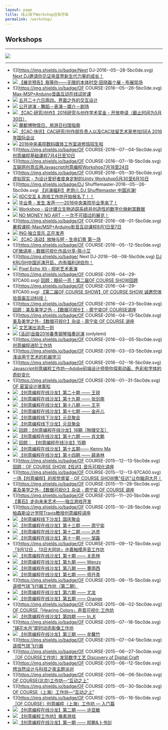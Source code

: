 ```yaml
---
layout: page
title: 线上线下Workshop应有尽有
permalink: /workshop/
---
```


## Workshops

---

[![](https://coding.net/u/onlylemi/p/img/git/raw/master/2016_05_14.jpg)](http://mp.weixin.qq.com/s?__biz=MzA4NTc5MDU5OQ==&mid=2665092793&idx=3&sn=49f2ccf6309fdf0621b9c851d8fd55a3&scene=0#wechat_redirect)

---

* ![](https://img.shields.io/badge/Next DJ-2016--05--28-5bc0de.svg) [Next DJ邀请你见证电音界新生代力量的成长！](http://mp.weixin.qq.com/s?__biz=MzA5NzQwNDE0MA==&mid=2650267084&idx=1&sn=72c38075b418b44afc8696c022351098&scene=0#wechat_redirect)
* ![](https://img.shields.io/badge/空间站-2016--05--28-97CA00.svg) [【展览预告】我等你——无限的本体时空·田晓磊个展 - 布展现场](http://mp.weixin.qq.com/s?__biz=MjM5MjA1MzY0NQ==&mid=2651514264&idx=1&sn=7173808c4ce406ef1db44968954de7be&scene=0#wechat_redirect)
* ![](https://img.shields.io/badge/OF COURSE-2016--05--26-5bc0de.svg) [Max-MSP+Arduino音画互动在线试听课](http://mp.weixin.qq.com/s?__biz=MzA4NTc5MDU5OQ==&mid=2665092967&idx=1&sn=96ab0c1eea82d1190858a5613e91ebaa&scene=2&srcid=0523BbV2ZdUck944qJUc9xGq&from=timeline&isappinstalled=0#wechat_redirect)
* ![](https://img.shields.io/badge/同济大学设计创意学院-2016--05--26-5bc0de.svg) [五月二十六日周四，界面之外的交互设计](http://mp.weixin.qq.com/s?__biz=MzIzNTI3NTQzMg==&mid=2651627687&idx=1&sn=a9157567a658430fbb0bb74c7e7cbe25&scene=1&srcid=0523wRKxMR4Kc0tCvpad9kqz&from=groupmessage&isappinstalled=0#wechat_redirect)
* ![](https://img.shields.io/badge/SIMA-2016--05--19-5bc0de.svg) [公开讲演 - 舞蹈－表演－媒介－剧场](http://mp.weixin.qq.com/s?__biz=MzA5NTg1MDkxMg==&mid=2657465713&idx=2&sn=505cf86b5a8ac3139ab666cbda688018&scene=2&srcid=0519TDH6x6q7MP8rVIUQ4npi&from=timeline&isappinstalled=0#wechat_redirect)
* ![](https://img.shields.io/badge/CAC-2016--05--19-5bc0de.svg) [【CAC·研究/创作】2016研究与创作学术奖金 - 开放申请（截止时间为5月30日）](http://mp.weixin.qq.com/s?__biz=MjM5NzU4NDM5NA==&mid=2650755766&idx=1&sn=9d19cbf3798370748e41f9434beb3725&scene=0#wechat_redirect)
* ![](https://img.shields.io/badge/阵风-2016--05--19-97CA00.svg) [魔都博物馆日、旅游日扫馆指南](http://mp.weixin.qq.com/s?__biz=MjM5MDM3OTI3OA==&mid=2650558030&idx=2&sn=aaa6983dce7ddb23a6acf918bf3f50e2&scene=1&srcid=05170q8HcE3cmXfAQDWyCwbw&from=groupmessage&isappinstalled=0#wechat_redirect)
* ![](https://img.shields.io/badge/CAC-2016--05--22-97CA00.svg) [【CAC·快讯】CAC研究/创作部负责人以及CAC驻留艺术家参加ISEA 2016年国际会议](https://mp.weixin.qq.com/s?__biz=MjM5NzU4NDM5NA==&mid=2650755781&idx=2&sn=0fcc6f9cf58c6f70fee21ea1ff3f756f&scene=2&srcid=0517n1g9AxOw1zEUhaqbHMNu&from=timeline&isappinstalled=0&key=f5c31ae61525f82e5ceb4214c664f1677e365c29acbf09e5ef44e241afa527afcbff5fa4da560e0d5fce1f3bb6e39e24&ascene=2&uin=MjgyOTM3MDA4MA%3D%3D&devicetype=android-22&version=26031031&nettype=cmnet&pass_ticket=ibshm08Z%2B%2BDNpofFQFt0G9lo1Z%2F3voVi%2FPVPxC%2BYEEIwsY2eYdg6xhs5329gtdAM)
* ![](https://img.shields.io/badge/中央美术学院数码媒体工作室-2016--06--10-5bc0de.svg) [2016中央美院数码媒体工作室进修班招生啦](http://mp.weixin.qq.com/s?__biz=MzA5ODYyNDA5Nw==&mid=2650105396&idx=1&sn=81e3acf981638e3eda51dde16acd2144&scene=1&srcid=0516g413r3Zd0XEWgEev7tjf&from=groupmessage&isappinstalled=0#wechat_redirect)
* ![](https://img.shields.io/badge/OF COURSE-2016--07--04-5bc0de.svg) [创意编程基础课程7月4日至10日](http://mp.weixin.qq.com/s?__biz=MzA4NTc5MDU5OQ==&mid=2665092836&idx=3&sn=5d8f5ebee3d4021def16ce12e298102b#wechat_redirect)
* ![](https://img.shields.io/badge/OF COURSE-2016--07--18-5bc0de.svg) [互联网创意应用Javascript创意编程Workshop7月18至24日](http://mp.weixin.qq.com/s?__biz=MzA4NTc5MDU5OQ==&mid=2665092793&idx=4&sn=1e12feda41e2274ccb56c260a59f76e7&scene=0#wechat_redirect)
* ![](https://img.shields.io/badge/OF COURSE-2016--05--30-5bc0de.svg) [虚拟现实 - 为设计爱好者度身定制的Unity Workshop5月30至6月10日](http://mp.weixin.qq.com/s?__biz=MzA4NTc5MDU5OQ==&mid=2665092793&idx=3&sn=49f2ccf6309fdf0621b9c851d8fd55a3&scene=0#wechat_redirect)
* ![](https://img.shields.io/badge/DJ Shufflemaster-2016--05--26-5bc0de.svg) [【巡演福利】老炮儿 DJ Shufflemaster 中国巡演!](http://mp.weixin.qq.com/s?__biz=MzA5NzQwNDE0MA==&mid=2650267005&idx=1&sn=bf907ce5175db51e09cfe20e71d3462c&scene=0#wechat_redirect)
* ![](https://img.shields.io/badge/信息与交互设计-2016--05--25-5bc0de.svg) [IIDC交互 & 游戏工作坊开始报名了！！](http://mp.weixin.qq.com/s?__biz=MzAwMzE2ODg3NQ==&mid=2649961286&idx=1&sn=faac741bd77b9c9d7d231277a0933759&scene=2&srcid=0511Vjo97WVGOXjdc9Ba88RB&from=timeline&isappinstalled=0#wechat_redirect)
* ![](https://img.shields.io/badge/中央美术学院-2016--05--18-97CA00.svg) [毕业季 - 发生·发声——2016中央美院毕业季来了！](http://mp.weixin.qq.com/s?__biz=MzA4MDk2ODczNA==&mid=2651938380&idx=1&sn=dc5b1ce17fe31f97f8c0130283d609e4&scene=2&srcid=0513Vp9cexlj8SNqp3r5Wvsx&from=timeline&isappinstalled=0#wechat_redirect)
* ![](https://img.shields.io/badge/中央美术学院数码媒体工作室-2016--05--16-5bc0de.svg) [Workshop - 设计建立生物追踪系统并创造性的数字化映射其数据](http://mp.weixin.qq.com/s?__biz=MzA5ODYyNDA5Nw==&mid=2650105385&idx=1&sn=1bb2cab0cb64adeb31c914c243f3fd4f&scene=1&srcid=0513X7VtgQgtr7ceAaApKcmf&from=groupmessage&isappinstalled=0#wechat_redirect)
* ![](https://img.shields.io/badge/SIVA美术学院-2016--05--11-97CA00.svg) [NO MONEY NO ART - 一次不可错过的展览！](http://mp.weixin.qq.com/s?__biz=MzI2MzA1ODExNw==&mid=2651361269&idx=1&sn=13ed4ced23aca79db8106eced86e0a03&scene=1&srcid=0509GsFXNPiCq1wibMQlGD27&from=groupmessage&isappinstalled=0#wechat_redirect)
* ![](https://img.shields.io/badge/OF COURSE-2016--08--01-5bc0de.svg) [暑假课程-Max/MSP+Arduino影音互动课程8月1日至7日](http://mp.weixin.qq.com/s?__biz=MzA4NTc5MDU5OQ==&mid=2665092779&idx=1&sn=290cb000a09b25e13b12a46b7d62f64b&scene=0#wechat_redirect)
* ![](https://img.shields.io/badge/看见音乐-2016--05--29-5bc0de.svg) [ING·独立音乐 正在发声](http://www.kanjian.com/event/ing529)
* ![](https://img.shields.io/badge/CAC-2016--05--14-5bc0de.svg) [【CAC·活动】放映与短 - 生命幻景 第一场](http://mp.weixin.qq.com/s?__biz=MjM5NzU4NDM5NA==&mid=2650755725&idx=1&sn=7161ba97cd465b610e93a2835ec938d2&scene=0#wechat_redirect)
* ![](https://img.shields.io/badge/OF COURSE-2016--05--12-5bc0de.svg) [OF微讲座 - 数据可视化作品分享-陈小艾](http://mp.weixin.qq.com/s?__biz=MzA4NTc5MDU5OQ==&mid=2665092754&idx=1&sn=7dd3490cccd06883530f35b068b4bb46&scene=1&srcid=050926AQx5QWaxPjBLwcr87e&from=groupmessage&isappinstalled=0#wechat_redirect)
* ![](https://img.shields.io/badge/ Next DJ-2016--06--08-5bc0de.svg) [DJ KRUSH中国巡演开启，内有福利送给你！](http://mp.weixin.qq.com/s?__biz=MzA5NzQwNDE0MA==&mid=2650266976&idx=1&sn=92fc0af8f227e459f838fe5c990c4a7d&scene=0#wechat_redirect)
* ![](https://img.shields.io/badge/Bwave-2016--05--07-5bc0de.svg) [Pixel Echo XII - 视听艺术表演](http://mp.weixin.qq.com/s?timestamp=1462096117&src=3&ver=1&signature=JS22iDzUst*0wRLpcLAyR3d-n-FnvFUaS6EEfcXw06byEtQ7h*tZVSZlw1m361K6OFnKotBKg4x4iGBEjLVkslN0BmO7GUOwcVX-kiMUu16R40jfpodifBXnvH5yh3I6-9vfu4qlCr5vWIqp1OFUezHkEoqZCEGYH1OwDDuBM5Y=)
* ![](https://img.shields.io/badge/OF COURSE-2016--04--29-97CA00.svg) [回顾：眼前一亮！第二届OF COURSE SHOW回顾](http://mp.weixin.qq.com/s?__biz=MzA4NTc5MDU5OQ==&mid=2665092735&idx=1&sn=0420046b0b2e3234bd70e3736984c452&scene=0#wechat_redirect)
* ![](https://img.shields.io/badge/OF COURSE-2016--04--29-97CA00.svg) [【第二届OF COURSE SHOW】OF COURSE SHOW 诚邀您体验音画互动科技！](http://ofcourse.huodongxing.com/event/3331604901800)
* ![](https://img.shields.io/badge/OF COURSE-2016--04--23-5bc0de.svg) [回顾：美及美学之外 -【数据可视化】- 周宁奕OF COURSE讲座](http://v.youku.com/v_show/id_XMTU0OTc5Nzg1Mg==.html?from=y1.9-3.1)
* ![](https://img.shields.io/badge/OF COURSE-2016--04--13-5bc0de.svg) [美及美学之外-【数据可视化】杂谈 - 周宁奕 OF COURSE 讲座](http://ofcourse.huodongxing.com/event/1329689799100)
* ![](https://img.shields.io/badge/Bwave-2016--03--12-5bc0de.svg) [文艺演出消息一则](http://mp.weixin.qq.com/s?timestamp=1462095394&src=3&ver=1&signature=JS22iDzUst*0wRLpcLAyRy5fjIYIxdoDzWqBtAfWY8I05M2pvGdYxRWyJnFrtThN3HWwHv6RzDpyCOIarJAeBM6MeTnbCECR8ILYc0EWbXkS3So0GQ09epbc7DMbquC4AhbIgqKyC7ps12yMX8EVBrEBcDOA8ohRD0xjQkFS6PM=)
* ![](https://img.shields.io/badge/岳璇-2016--03--11-97CA00.svg) [[活动]岳璇2016春季钢琴独奏巡演](http://mp.weixin.qq.com/s?__biz=MzA4NTc5MDU5OQ==&mid=414734827&idx=2&sn=289df1c4492ff46e3a81c0e649af5087&scene=2&srcid=0307tKkwu1TDNRUPcKNDmpvK&from=timeline&isappinstalled=0#wechat_redirect) (onlylemi)
* ![](https://img.shields.io/badge/OF COURSE-2016--03--05-5bc0de.svg) [创意编程进阶工作坊](http://ofcourse.huodongxing.com/event/4320519676800)
* ![](https://img.shields.io/badge/OF COURSE-2016--03--03-5bc0de.svg) [浅谈用于艺术的机器学习](http://ofcourse.huodongxing.com/event/8320463332300)
* ![](https://img.shields.io/badge/OF COURSE-2016--02--16-5bc0de.svg) [Javascript创意编程工作坊—Adobe前端设计师带你探索动画、色彩和字体的奇妙变化](http://ofcourse.huodongxing.com/event/4318894984700)
* ![](https://img.shields.io/badge/OF COURSE-2016--01--31-5bc0de.svg) [OF 密室设计骇客松](http://ofcourse.huodongxing.com/event/9318177982600)
* ![](https://img.shields.io/badge/创意编程-2016--01--27-5bc0de.svg) [【创意编程在线沙龙】第二十期 —— 王锐](http://creativecoding.cn/?p=564)
* ![](https://img.shields.io/badge/创意编程-2016--01--20-5bc0de.svg) [【创意编程在线沙龙】第十九期 —— 张剑南](http://creativecoding.cn/?p=520)
* ![](https://img.shields.io/badge/创意编程-2016--01--17-5bc0de.svg) [【创意编程在线沙龙】第十八期 —— 王平](http://creativecoding.cn/?p=510)
* ![](https://img.shields.io/badge/创意编程-2016--01--06-5bc0de.svg) [【创意编程在线沙龙】第十七期 —— 金卉儿](http://creativecoding.cn/?p=437)
* ![](https://img.shields.io/badge/创意编程-2016--01--02-5bc0de.svg) [【创意编程线下沙龙】元旦聚会](http://creativecoding.cn/?p=425)
* ![](https://img.shields.io/badge/创意编程-2016--01--02-5bc0de.svg) [【创意编程线下沙龙】元旦聚会](http://creativecoding.cn/?p=425)
* ![](https://img.shields.io/badge/创意编程-2015--12--30-5bc0de.svg) [回顾：【创意编程在线沙龙】16期［物理交互］](http://mp.weixin.qq.com/s?timestamp=1462289734&src=3&ver=1&signature=*J4Ky1b0UyLdraru55I2Xa9yq9URMji*FSzgmoxYcR0iiiXqYYaCJHlnP016Sx9GV0jH2iWYQ1KT2c2SBwxaqWSQQ2oH5Gg*nZwe39hvV74VQkNWsLXv41ejhl-CYGRoh0uOwR7WF372eK5P0fHd-hibR75XpZTOWr6bMlI8WsY=)
* ![](https://img.shields.io/badge/创意编程-2015--12--30-5bc0de.svg) [【创意编程在线沙龙】第十六期 —— 肖文鹏](http://creativecoding.cn/?p=416)
* ![](https://img.shields.io/badge/创意编程-2015--12--23-5bc0de.svg) [回顾： 【创意编程在线沙龙】15期](http://mp.weixin.qq.com/s?timestamp=1462289979&src=3&ver=1&signature=*J4Ky1b0UyLdraru55I2XS0yOgiJzU2QEX1vu9wFnVVVJJQI3lb49IRKIalnLL0RqNpymNoyOC6pIjl8q0RTiTJA9PAk6DPOyvAZcoZIAhVVxARz6VMGnm8QZGpVmmDBJiFQ44ZufSJyKQsU2ZoYkWTwwMfuemyrIc7SSQWbAVg=)
* ![](https://img.shields.io/badge/创意编程-2015--12--23-5bc0de.svg) [【创意编程在线沙龙】第十五期—— Kenny Ma](http://creativecoding.cn/?p=394)
* ![](https://img.shields.io/badge/创意编程-2015--12--16-5bc0de.svg) [【创意编程在线沙龙】第十四期 —— 薛承林](http://creativecoding.cn/?p=380)
* ![](https://img.shields.io/badge/OF COURSE-2015--12--13-5bc0de.svg) [回顾：OF COURSE SHOW【任远】音乐可视化讲座](http://e.vhall.com/686423389)
* ![](https://img.shields.io/badge/OF COURSE-2015--12--13-97CA00.svg) [一场【创意编程】的视觉盛宴 - OF COURSE SHOW携"任远"让你脑洞大开！](http://ofcourse.huodongxing.com/event/1311138239400)
* ![](https://img.shields.io/badge/OF COURSE-2015--11--28-5bc0de.svg) [美及美学之外-【数据可视化】杂谈 - 周宁奕 OF COURSE 讲座](http://ofcourse.huodongxing.com/event/7310093645300)
* ![](https://img.shields.io/badge/OF COURSE-2015--11--20-5bc0de.svg) [【黄石】走向未来艺术——独立游戏开发](http://ofcourse.huodongxing.com/event/7307070074400)
* ![](https://img.shields.io/badge/OF COURSE-2015--10--28-5bc0de.svg) [帕森斯设计学院Travis教授创意编程讲座](http://ofcourse.huodongxing.com/event/4305376843400)
* ![](https://img.shields.io/badge/创意编程-2015--10--06-5bc0de.svg) [【创意编程线下沙龙】国庆聚会](http://creativecoding.cn/?p=367)
* ![](https://img.shields.io/badge/创意编程-2015--09--30-5bc0de.svg) [【创意编程在线沙龙】第十三期 —— 周宁奕](http://creativecoding.cn/?p=361)
* ![](https://img.shields.io/badge/创意编程-2015--09--23-5bc0de.svg) [【创意编程在线沙龙】第十二期 —— 达彦](http://creativecoding.cn/?p=351)
* ![](https://img.shields.io/badge/创意编程-2015--09--16-5bc0de.svg) [【创意编程在线沙龙】第十一期 —— 邹磊](http://creativecoding.cn/?p=301)
* ![](https://img.shields.io/badge/OF COURSE-2015--09--12-5bc0de.svg) [「9月12日 、13日大同坊」许嘉触摸声音工作坊](http://ofcourse.huodongxing.com/event/8298769007800)
* ![](https://img.shields.io/badge/创意编程-2015--09--09-5bc0de.svg) [【创意编程在线沙龙】第十期 —— 关凯林](http://creativecoding.cn/?p=282)
* ![](https://img.shields.io/badge/创意编程-2015--09--01-5bc0de.svg) [【创意编程在线沙龙】第九期 —— Wenzy](http://creativecoding.cn/?p=274)
* ![](https://img.shields.io/badge/创意编程-2015--08--26-5bc0de.svg) [【创意编程在线沙龙】第八期 —— 曹雨西](http://creativecoding.cn/?p=259)
* ![](https://img.shields.io/badge/创意编程-2015--08--19-5bc0de.svg) [【创意编程在线沙龙】第七期 —— 师丹青](http://creativecoding.cn/?p=247)
* ![](https://img.shields.io/badge/OF COURSE-2015--08--15-5bc0de.svg) [遥控气球飞行器工作坊（第二期）](http://ofcourse.huodongxing.com/event/2294421314200)
* ![](https://img.shields.io/badge/创意编程-2015--08--12-5bc0de.svg) [【创意编程在线沙龙】第六期 —— 尤龙](http://creativecoding.cn/?p=238)
* ![](https://img.shields.io/badge/创意编程-2015--08--05-5bc0de.svg) [【创意编程在线沙龙】第五期 —— Orange](http://creativecoding.cn/?p=232)
* ![](https://img.shields.io/badge/OF COURSE-2015--08--02-5bc0de.svg) [OF COURSE「Hearing Colors」声音可视化 工作坊](http://ofcourse.huodongxing.com/event/2292418190800)
* ![](https://img.shields.io/badge/创意编程-2015--07--29-5bc0de.svg) [【创意编程在线沙龙】第四期 —— In_K](http://creativecoding.cn/?p=221)
* ![](https://img.shields.io/badge/OF COURSE-2015--07--18-5bc0de.svg) ["镜花水月"即时动态影像工作坊](http://ofcourse.huodongxing.com/event/1287960845200)
* ![](https://img.shields.io/badge/创意编程-2015--07--08-5bc0de.svg) [【创意编程在线沙龙】第三期 —— 牟馨竹](http://creativecoding.cn/?p=216)
* ![](https://img.shields.io/badge/OF COURSE-2015--07--04-5bc0de.svg) [遥控气球飞行器](http://ofcourse.huodongxing.com/event/8288790216700)
* ![](https://img.shields.io/badge/OF COURSE-2015--06--27-5bc0de.svg) [［OF COURSE工作坊］发现数字工艺 Discovery of Digital Craft](http://ofcourse.huodongxing.com/event/5287277873400)
* ![](https://img.shields.io/badge/OF COURSE-2015--06--12-5bc0de.svg) [想当然设计与科技之夜主题派对](http://ofcourse.huodongxing.com/event/9285522736400)
* ![](https://img.shields.io/badge/OF COURSE-2015--06--06-5bc0de.svg) [OF COURSE(北京)工作坊—“互动之上”](http://ofcourse.huodongxing.com/event/3283532024600)
* ![](https://img.shields.io/badge/OF COURSE-2015--05--30-5bc0de.svg) [OF COURSE（上海）工作坊—“互动之上”](http://ofcourse.huodongxing.com/event/2282747064900)
* ![](https://img.shields.io/badge/OF COURSE-2015--05--16-5bc0de.svg) [［OF COURSE］创意编程（上海）工作坊 — 入门篇](http://ofcourse.huodongxing.com/event/6281034881400)
* ![](https://img.shields.io/badge/创意编程-2015--05--09-5bc0de.svg) [【创意编程在线沙龙】第二期 —— 许亚敏](http://creativecoding.cn/?p=95)
* ![](https://img.shields.io/badge/创意编程-2015--04--25-5bc0de.svg) [【创意编程工作坊】像素游戏](http://creativecoding.cn/?p=44)
* ![](https://img.shields.io/badge/创意编程-2015--04--24-5bc0de.svg) [【创意编程在线沙龙】第一期 —— 程鹏&卜书剑](http://creativecoding.cn/?p=23)